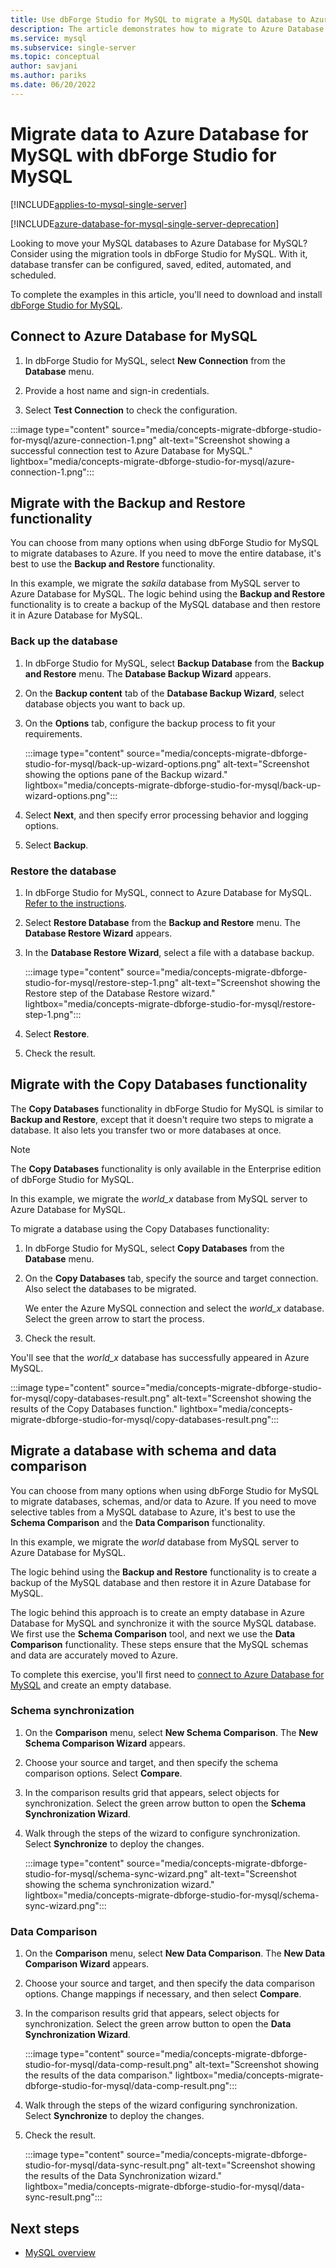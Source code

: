 ```yaml
---
title: Use dbForge Studio for MySQL to migrate a MySQL database to Azure Database for MySQL
description: The article demonstrates how to migrate to Azure Database for MySQL by using dbForge Studio for MySQL.
ms.service: mysql
ms.subservice: single-server
ms.topic: conceptual
author: savjani
ms.author: pariks
ms.date: 06/20/2022
---
```


# Migrate data to Azure Database for MySQL with dbForge Studio for MySQL

[!INCLUDE[applies-to-mysql-single-server](../includes/applies-to-mysql-single-server.md)]

[!INCLUDE[azure-database-for-mysql-single-server-deprecation](../includes/azure-database-for-mysql-single-server-deprecation.md)]

Looking to move your MySQL databases to Azure Database for MySQL? Consider using the migration tools in dbForge Studio for MySQL. With it, database transfer can be configured, saved, edited, automated, and scheduled.

To complete the examples in this article, you'll need to download and install [dbForge Studio for MySQL](https://www.devart.com/dbforge/mysql/studio/).

## Connect to Azure Database for MySQL

1. In dbForge Studio for MySQL, select **New Connection** from the **Database** menu.

1. Provide a host name and sign-in credentials.

1. Select **Test Connection** to check the configuration.

:::image type="content" source="media/concepts-migrate-dbforge-studio-for-mysql/azure-connection-1.png" alt-text="Screenshot showing a successful connection test to Azure Database for MySQL." lightbox="media/concepts-migrate-dbforge-studio-for-mysql/azure-connection-1.png":::

## Migrate with the Backup and Restore functionality

You can choose from many options when using dbForge Studio for MySQL to migrate databases to Azure. If you need to move the entire database, it's best to use the **Backup and Restore** functionality.

In this example, we migrate the *sakila* database from MySQL server to Azure Database for MySQL. The logic behind using the **Backup and Restore** functionality is to create a backup of the MySQL database and then restore it in Azure Database for MySQL.

### Back up the database

1. In dbForge Studio for MySQL, select **Backup Database** from the **Backup and Restore** menu. The **Database Backup Wizard** appears.

1. On the **Backup content** tab of the **Database Backup Wizard**, select database objects you want to back up.

1. On the **Options** tab, configure the backup process to fit your requirements.

    :::image type="content" source="media/concepts-migrate-dbforge-studio-for-mysql/back-up-wizard-options.png" alt-text="Screenshot showing the options pane of the Backup wizard." lightbox="media/concepts-migrate-dbforge-studio-for-mysql/back-up-wizard-options.png":::

1. Select **Next**, and then specify error processing behavior and logging options.

1. Select **Backup**.

### Restore the database

1.  In dbForge Studio for MySQL, connect to Azure Database for MySQL. [Refer to the instructions](#connect-to-azure-database-for-mysql).

1. Select **Restore Database** from the **Backup and Restore** menu. The **Database Restore Wizard** appears.

1. In the **Database Restore Wizard**, select a file with a database backup.

    :::image type="content" source="media/concepts-migrate-dbforge-studio-for-mysql/restore-step-1.png" alt-text="Screenshot showing the Restore step of the Database Restore wizard." lightbox="media/concepts-migrate-dbforge-studio-for-mysql/restore-step-1.png":::

1. Select **Restore**.

1. Check the result.

## Migrate with the Copy Databases functionality

The **Copy Databases** functionality in dbForge Studio for MySQL is similar to  **Backup and Restore**, except that it doesn't require two steps to migrate a database. It also lets you transfer two or more databases at once.

>[!NOTE]
> The **Copy Databases** functionality is only available in the Enterprise edition of dbForge Studio for MySQL.

In this example, we migrate the *world_x* database from MySQL server to Azure Database for MySQL.

To migrate a database using the Copy Databases functionality:

1. In dbForge Studio for MySQL, select **Copy Databases** from the **Database** menu. 

1. On the **Copy Databases** tab, specify the source and target connection. Also select the databases to be migrated. 

   We enter the Azure MySQL connection and select the *world_x* database. Select the green arrow to start the process.

1. Check the result.

You'll see that the *world_x* database has successfully appeared in Azure MySQL.

:::image type="content" source="media/concepts-migrate-dbforge-studio-for-mysql/copy-databases-result.png" alt-text="Screenshot showing the results of the Copy Databases function." lightbox="media/concepts-migrate-dbforge-studio-for-mysql/copy-databases-result.png":::

## Migrate a database with schema and data comparison

You can choose from many options when using dbForge Studio for MySQL to migrate databases, schemas, and/or data to Azure. If you need to move selective tables from a MySQL database to Azure, it's best to use the **Schema Comparison** and the **Data Comparison** functionality.

In this example, we migrate the *world* database from MySQL server to Azure Database for MySQL. 

The logic behind using the **Backup and Restore** functionality is to create a backup of the MySQL database and then restore it in Azure Database for MySQL.

The logic behind this approach is to create an empty database in Azure Database for MySQL and synchronize it with the source MySQL database. We first use the **Schema Comparison** tool, and next we use the **Data Comparison** functionality. These steps ensure that the MySQL schemas and data are accurately moved to Azure.

To complete this exercise, you'll first need to [connect to Azure Database for MySQL](#connect-to-azure-database-for-mysql) and create an empty database.

### Schema synchronization

1. On the **Comparison** menu, select **New Schema Comparison**. The **New Schema Comparison Wizard** appears.

1. Choose your source and target, and then specify the schema comparison options. Select **Compare**.

1. In the comparison results grid that appears, select objects for synchronization. Select the green arrow button to open the **Schema Synchronization Wizard**.

1. Walk through the steps of the wizard to configure synchronization. Select **Synchronize** to deploy the changes.

    :::image type="content" source="media/concepts-migrate-dbforge-studio-for-mysql/schema-sync-wizard.png" alt-text="Screenshot showing the schema synchronization wizard." lightbox="media/concepts-migrate-dbforge-studio-for-mysql/schema-sync-wizard.png":::

### Data Comparison

1. On the **Comparison** menu, select **New Data Comparison**. The **New Data Comparison Wizard** appears.

1. Choose your source and target, and then specify the data comparison options. Change mappings if necessary, and then select **Compare**.

1. In the comparison results grid that appears, select objects for synchronization. Select the green arrow button to open the **Data Synchronization Wizard**.

    :::image type="content" source="media/concepts-migrate-dbforge-studio-for-mysql/data-comp-result.png" alt-text="Screenshot showing the results of the data comparison." lightbox="media/concepts-migrate-dbforge-studio-for-mysql/data-comp-result.png":::

1. Walk through the steps of the wizard configuring synchronization. Select **Synchronize** to deploy the changes.

1. Check the result.

    :::image type="content" source="media/concepts-migrate-dbforge-studio-for-mysql/data-sync-result.png" alt-text="Screenshot showing the results of the Data Synchronization wizard." lightbox="media/concepts-migrate-dbforge-studio-for-mysql/data-sync-result.png":::

## Next steps
- [MySQL overview](overview.md)
